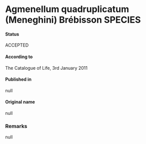 # Agmenellum quadruplicatum (Meneghini) Brébisson SPECIES

#### Status
ACCEPTED

#### According to
The Catalogue of Life, 3rd January 2011

#### Published in
null

#### Original name
null

### Remarks
null